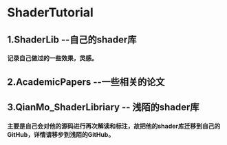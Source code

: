 # ShaderTutorial
## 1.ShaderLib --自己的shader库
#### 记录自己做过的一些效果，灵感。
## 2.AcademicPapers --一些相关的论文
## 3.QianMo_ShaderLibriary -- 浅陌的shader库
#### 主要是自己会对他的源码进行再次解读和标注，故把他的shader库迁移到自己的GitHub，详情请移步到浅陌的GitHub。
